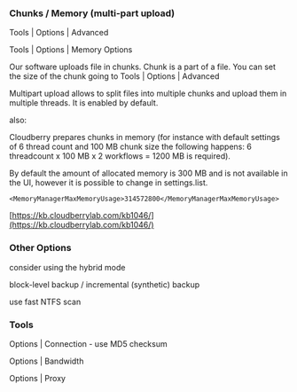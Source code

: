 ### Chunks / Memory \(multi-part upload\)

Tools \| Options \| Advanced

Tools \| Options \| Memory Options



Our software uploads file in chunks. Chunk is a part of a file. You can set the size of the chunk going to Tools \| Options \| Advanced

Multipart upload allows to split files into multiple chunks and upload them in multiple threads. It is enabled by default.

also:

Cloudberry prepares chunks in memory \(for instance with default settings of 6 thread count and 100 MB chunk size the following happens: 6 threadcount x 100 MB x 2 workflows = 1200 MB is required\).

By default the amount of allocated memory is 300 MB and is not available in the UI, however it is possible to change in settings.list.

`<MemoryManagerMaxMemoryUsage>314572800</MemoryManagerMaxMemoryUsage>`

[https://kb.cloudberrylab.com/kb1046/](https://kb.cloudberrylab.com/kb1046/)





### Other Options

consider using the hybrid mode

block-level backup / incremental \(synthetic\) backup

use fast NTFS scan



### Tools

Options \| Connection - use MD5 checksum

Options \| Bandwidth

Options \| Proxy



